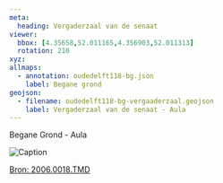 ```yaml
---
meta:
  heading: Vergaderzaal van de senaat
viewer:
  bbox: [4.35658,52.011165,4.356903,52.011313]
  rotation: 210
xyz:
allmaps:
  - annotation: oudedelft118-bg.json
    label: Begane grond
geojson:
  - filename: oudedelft118-bg-vergaaderzaal.geojson
    label: Vergaderzaal van de senaat - Aula
---
```

Begane Grond - Aula

![Caption](https://dlc.services/iiif-img/7/18/d8119ce6-59e7-4c9a-9b8e-235c848cd262/220,614,3496,4808/350,/0/default.jpg)

[Bron: 2006.0018.TMD](https://raw.githubusercontent.com/libis/ca_tudelft_iiif/main/objects/a3394e36-0bb1-408c-bcbc-5c4f9ab75ebe.json)

